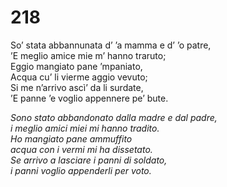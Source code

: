 # 218
  
So’ stata abbannunata d’ ’a mamma e d’ ’o patre,  
’E meglio amice mie m’ hanno traruto;  
Eggio mangiato pane ’mpaniato,  
Acqua cu’ li vierme aggio vevuto;  
Si me n’arrivo ascì’ da li surdate,  
’E panne ’e voglio appennere pe’ bute.

*Sono stato abbandonato dalla madre e dal padre,  
i meglio amici miei mi hanno tradito.  
Ho mangiato pane ammuffito  
acqua con i vermi mi ha dissetato.  
Se arrivo a lasciare i panni di soldato,  
i panni voglio appenderli per voto.*


